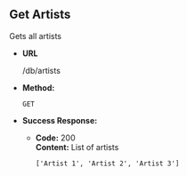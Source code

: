 **Get Artists**
----
  Gets all artists

* **URL**

  /db/artists

* **Method:**

  `GET`

* **Success Response:**

  * **Code:** 200 <br />
    **Content:** List of artists

    ```
    ['Artist 1', 'Artist 2', 'Artist 3']
    ```
